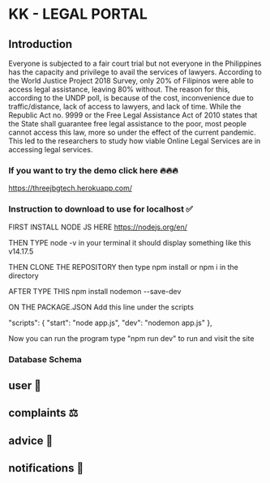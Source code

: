 # KK - LEGAL PORTAL

## Introduction
Everyone is subjected to a fair court trial but not everyone in the Philippines has the capacity and privilege to avail the services of lawyers. According to the World Justice Project 2018 Survey, only 20% of Filipinos were able to access legal assistance, leaving 80% without. The reason for this, according to the UNDP poll, is because of the cost, inconvenience due to traffic/distance, lack of access to lawyers, and lack of time.   While the Republic Act no. 9999 or the Free Legal Assistance Act of 2010 states that the State shall guarantee free legal assistance to the poor, most people cannot access this law, more so under the effect of the current pandemic. This led to the researchers to study how viable Online Legal Services are in accessing legal services.

### If you want to try the demo click here 🔥🔥🔥
https://threejbgtech.herokuapp.com/

### Instruction to download to use for localhost ✅
FIRST INSTALL NODE JS HERE
https://nodejs.org/en/

THEN TYPE node -v in your terminal it should display something like this
v14.17.5

THEN CLONE THE REPOSITORY
then type npm install or npm i in the directory

AFTER TYPE THIS
npm install nodemon --save-dev

ON THE PACKAGE.JSON
Add this line under the scripts

  "scripts": {
    "start": "node app.js",
    "dev": "nodemon app.js"
  },
  
Now you can run the program type "npm run dev" to run and visit the site


### Database Schema
## user 👥
## complaints ⚖
## advice 🤝
## notifications 🔔


